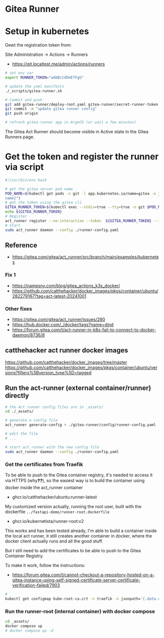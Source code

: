 # Gitea Runner

# Setup in kubernetes

Gewt the registration token from:

Site Administration -> Actions -> Runners

- <https://git.localtest.me/admin/actions/runners>

```sh
# set env var
export RUNNER_TOKEN="aAbBcCdDeEfFgG"

# update the yaml manifests
./_scripts/gitea-runner.sh

# Commit and push
git add gitea-runner/deploy-root.yaml gitea-runner/secret-runner-token.yaml
git commit -m "update gitea runner config"
git push origin

# refresh gitea-runner app in ArgoCD (or wait a few minutes)
```

The Gitea Act Runner should become visible in Active state in the Gitea Runners page.

# Get the token and register the runner via script

```sh
#!/usr/bin/env bash

# get the gitea server pod name
POD_NAME=$(kubectl get pods -n git -l app.kubernetes.io/name=gitea -o jsonpath="{.items[0].metadata.
name}")
# get the token using the gitea cli
GITEA_RUNNER_TOKEN=$(kubectl exec --stdin=true --tty=true -n git $POD_NAME -c  gitea -- /bin/sh -c "gitea actions generate-runner-token")
echo ${GITEA_RUNNER_TOKEN}
# Register
act_runner register --no-interactive --token  ${GITEA_RUNNER_TOKEN} --instance https://git.localtest.me/
# Start
sudo act_runner daemon --config ./runner-config.yaml

```

## Reference

- <https://gitea.com/gitea/act_runner/src/branch/main/examples/kubernetes>

### Fix 1

- <https://namesny.com/blog/gitea_actions_k3s_docker/>
- <https://github.com/catthehacker/docker_images/pkgs/container/ubuntu/282279167?tag=act-latest-20241001>

### Other fixes

- <https://gitea.com/gitea/act_runner/issues/280>
- <https://hub.docker.com/_/docker/tags?name=dind>
- <https://forum.gitea.com/t/act-runner-in-k8s-fail-to-connect-to-docker-daemon/8736/8>

## catthehacker act runner docker images

<https://github.com/catthehacker/docker_images/tree/master>
<https://github.com/catthehacker/docker_images/pkgs/container/ubuntu/versions?filters%5Bversion_type%5D=tagged>

## Run the act-runner (external container/runner) directly

```sh
# the Act runner config files are in _assets/
cd ./_assets/

# generate a config file
act_runner generate-config > ./gitea-runner/config/runner-config.yaml

# edit the file
# ...

# start act_runner with the new config file
sudo act_runner daemon --config ./runner-config.yaml
```

### Get the certificates from Traefik

To be able to push to the Gitea container registry, it's needed to access it via HTTPS (why❓❓), so the easiest way is to build the container using docker inside the act_runner container
<!-- - ghcr.io/catthehacker/ubuntu:act-latest -->
- ghcr.io/catthehacker/ubuntu:runner-latest

 My customized version actually, running the root user, built with the dockerfile `../fastapi-demo/runner-root.dockerfile`

- ghcr.io/kubernetista/runner-root:v2

This works and has been tested already, I'm able to build a container inside the local act runner, it still creates another container in docker, where the docker client actually runs and all the good stuff.

But I still need to add the certificates to be able to push to the Gitea Container Registry.

To make it work, follow the instructions:

- <https://forum.gitea.com/t/cannot-checkout-a-repository-hosted-on-a-gitea-instance-using-self-signed-certificate-server-certificate-verification-failed/7903>

```sh
#
kubectl get configmap kube-root-ca.crt -n traefik -o jsonpath='{.data.ca\.crt}' > ca.crt
```

### Run the runner-root (internal container) with docker compose

```sh
cd _assets/
docker compose up
# docker compose up -d

```
